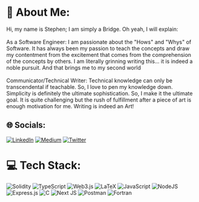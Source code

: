 # 💫 About Me:
Hi, my name is Stephen; I am simply a Bridge. Oh yeah, I will explain:<br><br>As a Software Engineer: I am passionate about the "Hows" and "Whys" of Software. It has always been my passion to teach the concepts and draw my contentment from the excitement that comes from the comprehension of the concepts by others. I am literally grinning writing this... it is indeed a noble pursuit. And that brings me to my second world<br>
<br>Communicator/Technical Writer: Technical knowledge can only be transcendental if teachable. So, I love to pen my knowledge down. Simplicity is definitely the ultimate sophistication. So, I make it the ultimate goal. It is quite challenging but the rush of fulfillment after a piece of art is enough motivation for me. Writing is indeed an Art! <br>




## 🌐 Socials:
[![LinkedIn](https://img.shields.io/badge/LinkedIn-%230077B5.svg?logo=linkedin&logoColor=white)](https://linkedin.com/in/https://www.linkedin.com/in/ogarsegun) [![Medium](https://img.shields.io/badge/Medium-12100E?logo=medium&logoColor=white)](https://medium.com/@https://medium.com/@ogarstephen98) [![Twitter](https://img.shields.io/badge/Twitter-%231DA1F2.svg?logo=Twitter&logoColor=white)](https://twitter.com/https://twitter.com/SEGUN08964882) 

# 💻 Tech Stack:
![Solidity](https://img.shields.io/badge/Solidity-%23363636.svg?style=for-the-badge&logo=solidity&logoColor=white) ![TypeScript](https://img.shields.io/badge/typescript-%23007ACC.svg?style=for-the-badge&logo=typescript&logoColor=white) ![Web3.js](https://img.shields.io/badge/web3.js-F16822?style=for-the-badge&logo=web3.js&logoColor=white) ![LaTeX](https://img.shields.io/badge/latex-%23008080.svg?style=for-the-badge&logo=latex&logoColor=white) ![JavaScript](https://img.shields.io/badge/javascript-%23323330.svg?style=for-the-badge&logo=javascript&logoColor=%23F7DF1E) ![NodeJS](https://img.shields.io/badge/node.js-6DA55F?style=for-the-badge&logo=node.js&logoColor=white) ![Express.js](https://img.shields.io/badge/express.js-%23404d59.svg?style=for-the-badge&logo=express&logoColor=%2361DAFB) ![C](https://img.shields.io/badge/c-%2300599C.svg?style=for-the-badge&logo=c&logoColor=white)   ![Next JS](https://img.shields.io/badge/Next-black?style=for-the-badge&logo=next.js&logoColor=white) ![Postman](https://img.shields.io/badge/Postman-FF6C37?style=for-the-badge&logo=postman&logoColor=white)  ![Fortran](https://img.shields.io/badge/Fortran-%23734F96.svg?style=for-the-badge&logo=fortran&logoColor=white)  


<!-- Proudly created with GPRM ( https://gprm.itsvg.in ) -->

